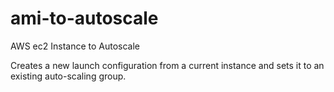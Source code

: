 # ami-to-autoscale

AWS ec2 Instance to Autoscale

Creates a new launch configuration from a current instance and sets it to an existing auto-scaling group.
